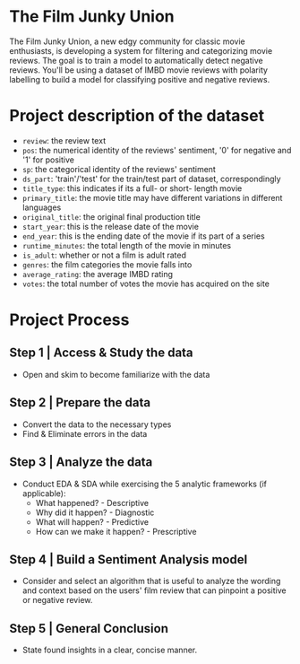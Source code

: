 # The Film Junky Union

The Film Junky Union, a new edgy community for classic movie enthusiasts, is developing a system for filtering and categorizing movie reviews. The goal is to train a model to automatically detect negative reviews. You'll be using a dataset of IMBD movie reviews with polarity labelling to build a model for classifying positive and negative reviews.

# Project description of the dataset
  * `review`: the review text
  * `pos`: the numerical identity of the reviews' sentiment, '0' for negative and '1' for positive
  * `sp`: the categorical identity of the reviews' sentiment
  * `ds_part`: 'train'/'test' for the train/test part of dataset, correspondingly
  * `title_type`: this indicates if its a full- or short- length movie
  * `primary_title`: the movie title may have different variations in different languages
  * `original_title`: the original final production title
  * `start_year`: this is the release date of the movie
  * `end_year`: this is the ending date of the movie if its part of a series
  * `runtime_minutes`: the total length of the movie in minutes
  * `is_adult`: whether or not a film is adult rated
  * `genres`: the film categories the movie falls into 
  * `average_rating`: the average IMBD rating
  * `votes`: the total number of votes the movie has acquired on the site


# Project Process

## Step 1 | Access & Study the data
* Open and skim to become familiarize with the data
## Step 2 | Prepare the data
* Convert the data to the necessary types
* Find & Eliminate errors in the data
## Step 3 | Analyze the data
* Conduct EDA & SDA while exercising the 5 analytic frameworks (if applicable):
  * What happened? - Descriptive 
  * Why did it happen? - Diagnostic 
  * What will happen? - Predictive
  * How can we make it happen? - Prescriptive
## Step 4 | Build a Sentiment Analysis model 
* Consider and select an algorithm that is useful to analyze the wording and context based on the users' film review that can pinpoint a positive or negative review.
## Step 5 | General Conclusion
* State found insights in a clear, concise manner.
